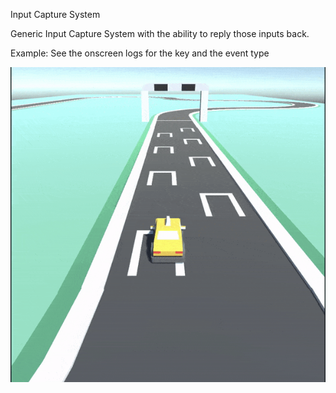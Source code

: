 Input Capture System

Generic Input Capture System with the ability to reply those inputs back.

Example: See the onscreen logs for the key and the event type

![](ExampleImages/ExampleImage.gif)
